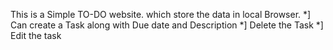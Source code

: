 This is a Simple TO-DO website.
which store the data in local Browser.
*] Can create a Task along with Due date and Description
*] Delete the Task
*] Edit the task
